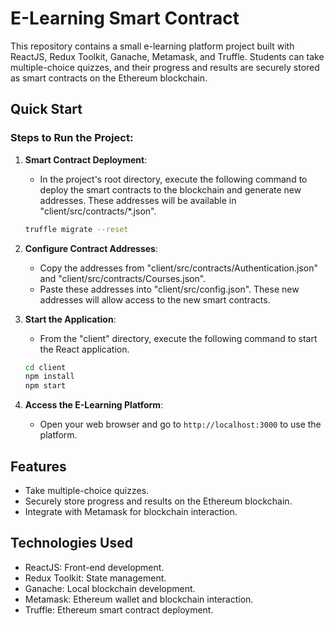 # E-Learning Smart Contract

This repository contains a small e-learning platform project built with ReactJS, Redux Toolkit, Ganache, Metamask, and Truffle. Students can take multiple-choice quizzes, and their progress and results are securely stored as smart contracts on the Ethereum blockchain.

## Quick Start

### Steps to Run the Project:

1. **Smart Contract Deployment**:
   - In the project's root directory, execute the following command to deploy the smart contracts to the blockchain and generate new addresses. These addresses will be available in "client/src/contracts/*.json".

   ```bash
   truffle migrate --reset
   ```

2. **Configure Contract Addresses**:
   - Copy the addresses from "client/src/contracts/Authentication.json" and "client/src/contracts/Courses.json".
   - Paste these addresses into "client/src/config.json". These new addresses will allow access to the new smart contracts.

3. **Start the Application**:
   - From the "client" directory, execute the following command to start the React application.

   ```bash
   cd client
   npm install
   npm start
   ```

4. **Access the E-Learning Platform**:
   - Open your web browser and go to `http://localhost:3000` to use the platform.

## Features

- Take multiple-choice quizzes.
- Securely store progress and results on the Ethereum blockchain.
- Integrate with Metamask for blockchain interaction.

## Technologies Used

- ReactJS: Front-end development.
- Redux Toolkit: State management.
- Ganache: Local blockchain development.
- Metamask: Ethereum wallet and blockchain interaction.
- Truffle: Ethereum smart contract deployment.
